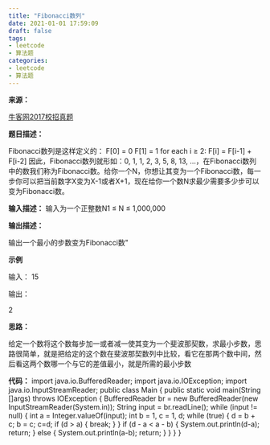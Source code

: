 ```yaml
---
title: "Fibonacci数列"
date: 2021-01-01 17:59:09
draft: false
tags:
- leetcode
- 算法题
categories: 
- leetcode
- 算法题
---
```

**来源：**

[牛客网2017校招真题](https://www.nowcoder.com/ta/2017test)

**题目描述：**

Fibonacci数列是这样定义的：
F[0] = 0
F[1] = 1
for each i ≥ 2: F[i] = F[i-1] + F[i-2]
因此，Fibonacci数列就形如：0, 1, 1, 2, 3, 5, 8, 13, ...，在Fibonacci数列中的数我们称为Fibonacci数。给你一个N，你想让其变为一个Fibonacci数，每一步你可以把当前数字X变为X-1或者X+1，现在给你一个数N求最少需要多少步可以变为Fibonacci数。

**输入描述：**
输入为一个正整数N1 ≤ N ≤ 1,000,000

**输出描述：**

输出一个最小的步数变为Fibonacci数"

**示例**

输入：
15

输出：

2

**思路：**

给定一个数将这个数每步加一或者减一使其变为一个斐波那契数，求最小步数，思路很简单，就是把给定的这个数在斐波那契数列中比较，看它在那两个数中间，然后看这两个数哪一个与它的差值最小，就是所需的最小步数

**代码：**
import java.io.BufferedReader; import java.io.IOException; import java.io.InputStreamReader; public class Main { public static void main(String []args) throws IOException { BufferedReader br = new BufferedReader(new InputStreamReader(System.in)); String input = br.readLine(); while (input != null) { int a = Integer.valueOf(input); int b = 1, c = 1, d; while (true) { d = b + c; b = c; c=d; if (d > a) { break; } } if (d - a < a - b) { System.out.println(d-a); return; } else { System.out.println(a-b); return; } } } }
